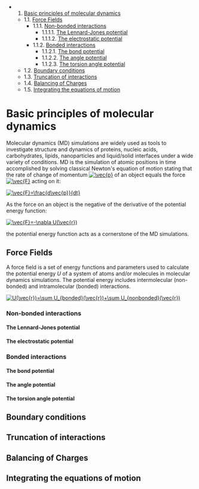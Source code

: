 <!-- MDTOC maxdepth:6 firsth1:1 numbering:1 flatten:0 bullets:1 updateOnSave:1 -->

- 1. [Basic principles of molecular dynamics](#basic-principles-of-molecular-dynamics)   
   - 1.1. [Force Fields](#force-fields)   
      - 1.1.1. [Non-bonded interactions](#non-bonded-interactions)   
         - 1.1.1.1. [The Lennard-Jones potential](#the-lennard-jones-potential)   
         - 1.1.1.2. [The electrostatic potential](#the-electrostatic-potential)   
      - 1.1.2. [Bonded interactions](#bonded-interactions)   
         - 1.1.2.1. [The bond potential](#the-bond-potential)   
         - 1.1.2.2. [The angle potential](#the-angle-potential)   
         - 1.1.2.3. [The torsion angle potential](#the-torsion-angle-potential)   
   - 1.2. [Boundary conditions](#boundary-conditions)   
   - 1.3. [Truncation of interactions](#truncation-of-interactions)   
   - 1.4. [Balancing of Charges](#balancing-of-charges)   
   - 1.5. [Integrating the equations of motion](#integrating-the-equations-of-motion)   

<!-- /MDTOC -->

# Basic principles of molecular dynamics
Molecular dynamics (MD) simulations are widely used as tools to investigate structure and dynamics of proteins, nucleic acids, carbohydrates, lipids, nanoparticles and liquid/solid interfaces under a wide variety of conditions. MD is the simulation of atomic positions in time accomplished by solving classical Newton's equation of motion stating that the rate of change of momentum <a href="https://www.codecogs.com/eqnedit.php?latex=\inline&space;\vec{p}" target="_blank"><img src="https://latex.codecogs.com/gif.latex?\inline&space;\vec{p}" title="\vec{p}" /></a> of an object equals the force <a href="https://www.codecogs.com/eqnedit.php?latex=\inline&space;\vec{F}" target="_blank"><img src="https://latex.codecogs.com/gif.latex?\inline&space;\vec{F}" title="\vec{F}" /></a> acting on it:

<a href="https://www.codecogs.com/eqnedit.php?latex=\vec{F}=\frac{d\vec{p}}{dt}" target="_blank"><img src="https://latex.codecogs.com/gif.latex?\vec{F}=\frac{d\vec{p}}{dt}" title="\vec{F}=\frac{d\vec{p}}{dt}" /></a>

 As the force on an object is the negative of the derivative of the potential energy function:

<a href="https://www.codecogs.com/eqnedit.php?latex=\vec{F}=-\nabla&space;U(\vec{r})" target="_blank"><img src="https://latex.codecogs.com/gif.latex?\vec{F}=-\nabla&space;U(\vec{r})" title="\vec{F}=-\nabla U(\vec{r})" /></a>

  the potential energy function acts as a cornerstone of the MD simulations.

## Force Fields
A force field is a set of energy functions and parameters used to calculate the potential energy *U* of a system of atoms and/or molecules in molecular dynamics simulations. The potential energy includes intermolecular (non-bonded) and intramolecular (bonded) interactions.

<a href="https://www.codecogs.com/eqnedit.php?latex=U(\vec{r})=\sum&space;U_{bonded}(\vec{r})&plus;\sum&space;U_{nonbonded}(\vec{r})" target="_blank"><img src="https://latex.codecogs.com/gif.latex?U(\vec{r})=\sum&space;U_{bonded}(\vec{r})&plus;\sum&space;U_{nonbonded}(\vec{r})" title="U(\vec{r})=\sum U_{bonded}(\vec{r})+\sum U_{nonbonded}(\vec{r})" /></a>

### Non-bonded interactions
#### The Lennard-Jones potential
#### The electrostatic potential
### Bonded interactions
#### The bond potential
#### The angle potential
#### The torsion angle potential
## Boundary conditions
## Truncation of interactions
## Balancing of Charges
## Integrating the equations of motion
